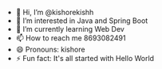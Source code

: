 - 👋 Hi, I’m @kishorekishh
- 👀 I’m interested in Java and Spring Boot
- 🌱 I’m currently learning Web Dev
- 📫 How to reach me 8693082491
- 😄 Pronouns: kishore
- ⚡ Fun fact: It's all started with Hello World

<!---
kishorekishh/kishorekishh is a ✨ special ✨ repository because its `README.md` (this file) appears on your GitHub profile.
You can click the Preview link to take a look at your changes.
--->
